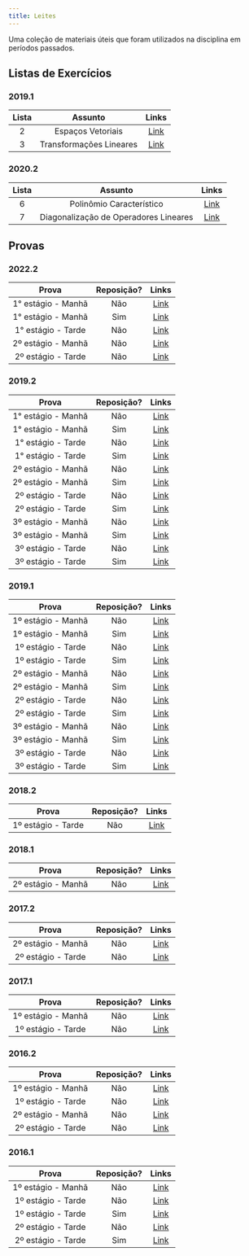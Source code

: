 ```yaml
---
title: Leites
---
```


Uma coleção de materiais úteis que foram utilizados na disciplina em períodos passados.

## Listas de Exercícios

### 2019.1
**Lista** | **Assunto** | **Links**  |
:---: | :---:| :---: |
2 | Espaços Vetoriais | [Link](https://drive.google.com/open?id=1oA6-1_JVObauZyw7b8fNfzis7DvfZ3jU) |
3 | Transformações Lineares | [Link](https://drive.google.com/open?id=10WvB50Y_U0X4zDUczofdFrWcVKphq5yP) |

### 2020.2
**Lista** | **Assunto** | **Links** |
:---: | :---: | :---: |
6 | Polinômio Característico | [Link](https://www.ime.unicamp.br/~marcia/AlgebraLinear/Arquivos%20PDF/exemplos_polinomio.pdf)
7 | Diagonalização de Operadores Lineares | [Link](https://www.ime.unicamp.br/~marcia/AlgebraLinear/Arquivos%20PDF/exemplos_diagonalizacao.pdf)

## Provas

### 2022.2
**Prova** | **Reposição?** | **Links**  |
:---: | :---:| :---: |
1° estágio - Manhã | Não | [Link](https://drive.google.com/file/d/1Rc0pM4_6xq0OzJFFTsg5zAHOtQBM-Qv2/view?usp=drive_link) |
1° estágio - Manhã | Sim | [Link](https://drive.google.com/file/d/1pLF1HstHasqlF3OpIdgmGjTPVguIIAH-/view?usp=drive_link) |
1° estágio - Tarde | Não | [Link](https://drive.google.com/file/d/1FOShjrbcFmhgcwU7mGX8oS_q_dpM4swW/view?usp=drive_link) |
2º estágio - Manhã | Não | [Link](https://drive.google.com/file/d/1FGn8GCapiyNOQd5xO-ANVIr_tfXh0X9s/view?usp=drive_link) |
2º estágio - Tarde | Não | [Link](https://drive.google.com/file/d/1PeM0j75ETBKY3I8ucrCp1xNy_mCPiFe_/view?usp=drive_link) |

### 2019.2
**Prova** | **Reposição?** | **Links**  |
:---: | :---:| :---: |
1° estágio - Manhã | Não | [Link](https://drive.google.com/open?id=1V4SKswum3Wwd-ZsTZjXPxj5ld3dGHkns) |
1° estágio - Manhã | Sim | [Link](https://drive.google.com/open?id=1MjQtAf5WpzAXMqbTrIvDCVlXpOjB7Zod) |
1° estágio - Tarde | Não | [Link](https://drive.google.com/open?id=1P08UDr4rbh3K3bGjVDaF4VmyGhVkhdwF) |
1° estágio - Tarde | Sim | [Link](https://drive.google.com/open?id=1n8ZyO5GKt4xpBwo3LSl3R109-altPFtg) |
2º estágio - Manhã | Não | [Link](https://drive.google.com/file/d/1Jae6p1VtFfdkOv8-wNVA_UsbrHoCo3IJ/view?usp=sharing) |
2º estágio - Manhã | Sim | [Link](https://drive.google.com/open?id=1Lk5jrDe8PUIonodR289A7w2KMKknBnwY) |
2º estágio - Tarde | Não | [Link](https://drive.google.com/open?id=1qO8sQM2XCRskFRT7ElmkI3IgZPhmv5DT) |
2º estágio - Tarde | Sim | [Link](https://drive.google.com/open?id=1fHvRywu4h3YzRMuHagsIBsrTsZ5Z-an1) |
3º estágio - Manhã | Não | [Link](https://drive.google.com/open?id=159GA-5rlerxoVdCG6wLa-AIErp0GfcRN) |
3º estágio - Manhã | Sim | [Link](https://drive.google.com/open?id=17dkeX2VEZ5LmTy6DIuYhgfW8oaXCFiuy) |
3º estágio - Tarde | Não | [Link](https://drive.google.com/open?id=1g7sS-Euh_xQDsggSlP_Wk2vSrRP9-78U) |
3º estágio - Tarde | Sim | [Link](https://drive.google.com/open?id=1WiGQ1MEvYaPo81C8AW_Fsj9WZXTZIWb2) |

### 2019.1
**Prova** | **Reposição?** | **Links**  |
:---: | :---:| :---: |
1º estágio - Manhã | Não | [Link](https://drive.google.com/open?id=1l0Zo88ZlfLRhoLInbcEBYSq9Avw1dWtm) |
1º estágio - Manhã | Sim | [Link](https://drive.google.com/open?id=1lf7HBpuBoRL925tOU0R01MXTlTe19yOk) |
1º estágio - Tarde | Não | [Link](https://drive.google.com/open?id=1oMYHoBmOBvhLDEfLQ9qccbcFr9L419fi) |
1º estágio - Tarde | Sim | [Link](https://drive.google.com/open?id=1KMH-usIptDZcOBG5DJ5O2EHVv7WNjlc1) |
2º estágio - Manhã | Não | [Link](https://drive.google.com/open?id=15RWx-b_EG5yZBB4Iq6JKQ9LUirCP6HN4) |
2º estágio - Manhã | Sim | [Link](https://drive.google.com/open?id=1imilQ-DSXNHgjVVbzLG_QiDY9BbKFgkx) |
2º estágio - Tarde | Não | [Link](https://drive.google.com/open?id=1F9hCWEDJkCrj10hfKceVUsoDJQ_TS0-D) |
2º estágio - Tarde | Sim | [Link](https://drive.google.com/open?id=1gnV3-dzAU89pX99QZEH1htoUtl_TtHAS) |
3º estágio - Manhã | Não | [Link](https://drive.google.com/open?id=1BWIccVUFvF8pbKpjkrr0vVr98X5ii0DW) |
3º estágio - Manhã | Sim | [Link](https://drive.google.com/open?id=1456_Fh-fz7VV0J0Hau-8TuKeiYUHCHPv) |
3º estágio - Tarde | Não | [Link](https://drive.google.com/open?id=1BagYR4ScxOpFtxxJrZ6KCwS86TfbHMeC) |
3º estágio - Tarde | Sim | [Link](https://drive.google.com/open?id=1aY93znpNDm_57lppuA1-CQJ-qqAHmoTA) |

### 2018.2
**Prova** | **Reposição?** | **Links**  |
:---: | :---:| :---: |
1º estágio - Tarde | Não | [Link](https://drive.google.com/open?id=1XeLvrptUPM2oEM8SvfMo2HKUXnRRKjyw) |

### 2018.1
**Prova** | **Reposição?** | **Links**  |
:---: | :---:| :---: |
2º estágio - Manhã| Não | [Link](https://drive.google.com/open?id=1fCNA_vSNVK7_1BDeZw9ScThN92JpR1Zp) |

### 2017.2
**Prova** | **Reposição?** | **Links**  |
:---: | :---:| :---: |
2º estágio - Manhã| Não | [Link](https://drive.google.com/open?id=1uZH0fQ-nrlg4resGqZi3tKYExnWqLkWq) |
2º estágio - Tarde| Não | [Link](https://drive.google.com/open?id=1P0soFbgnsbdY69fj_zpaT6AFn2pzGsBr) |

### 2017.1
**Prova** | **Reposição?** | **Links**  |
:---: | :---:| :---: |
1º estágio - Manhã | Não |[Link](https://drive.google.com/open?id=18kgKzodv_bZ45fNoB-qbeqfH3M0V6QXb) |
1º estágio - Tarde | Não | [Link](https://drive.google.com/file/d/1ILjolq9h_PsdtOXpBBZcEHaIvHc9nqsb/view) |

### 2016.2
**Prova** | **Reposição?** | **Links**  |
:---: | :---:| :---: |
1º estágio - Manhã | Não |[Link](https://drive.google.com/open?id=16xZBngtOCnwslz3JFjGXNPrYu93iOV2w) |
1º estágio - Tarde | Não | [Link](https://drive.google.com/open?id=1iu_uC6FtCQ-3LZZkeJQw3KebdQ3rNszO) |
2º estágio - Manhã | Não |[Link](https://drive.google.com/open?id=1bX_EWuGO-PoUwVQmIEHzdZByY8CmeWwr) |
2º estágio - Tarde | Não | [Link](https://drive.google.com/file/d/1KzhnU93G1g3AjQ87HHlDX1x9uQKPS-FN/view) |

### 2016.1
**Prova** | **Reposição?** | **Links**  |
:---: | :---:| :---: |
1º estágio - Manhã | Não |[Link](https://drive.google.com/open?id=16Wk_PPocsvcUCsDEHsjv6TaylchMy2oK) |
1º estágio - Tarde | Não | [Link](https://drive.google.com/open?id=1JceEFwiEGVe8L110eAYs3PqocuzYpy2R) |
1º estágio - Tarde | Sim | [Link](https://drive.google.com/open?id=1tkRqmCN80XUYsZmXlKw7VivtC6z6Yudd) |
2º estágio - Tarde | Não | [Link](https://drive.google.com/open?id=1ztmdVCj7jAeYIh94l0edcccsTZosnXJV) |
2º estágio - Tarde | Sim | [Link](https://drive.google.com/file/d/1W4t3FCSelWFFYQHBQWhkG5hPHjAUIIkO/view) |
